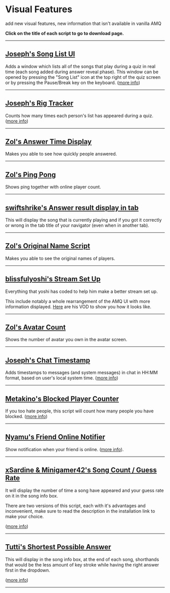 # **Visual Features**

add new visual features, new information that isn't available in vanilla AMQ

**Click on the title of each script to go to download page.**

---

## [Joseph's Song List UI](https://github.com/TheJoseph98/AMQ-Scripts/raw/master/amqSongListUI.user.js)

Adds a window which lists all of the songs that play during a quiz in real time (each song added during answer reveal phase). This window can be opened by pressing the "Song List" icon at the top right of the quiz screen or by pressing the Pause/Break key on the keyboard. ([more info](https://github.com/TheJoseph98/AMQ-Scripts#song-list-ui-amqsonglistuiuserjs))

---

## [Joseph's Rig Tracker](https://github.com/TheJoseph98/AMQ-Scripts/raw/master/amqRigTracker.user.js)

Counts how many times each person's list has appeared during a quiz. ([more info](https://github.com/TheJoseph98/AMQ-Scripts#rig-tracker-amqrigtrackeruserjs))

---

## [Zol's Answer Time Display](https://github.com/amq-script-project/AMQ-Scripts/raw/master/gameplay/amqPlayerAnswerTimeDisplay.user.js)

Makes you able to see how quickly people answered.

---

## [Zol's Ping Pong](https://github.com/amq-script-project/AMQ-Scripts/raw/master/gameplay/amqShowPingPong.user.js)

Shows ping together with online player count.

---

## [swiftshrike's Answer result display in tab](https://github.com/Graywing13/amq-scripts/raw/main/showResultsInTitle.user.js)

This will display the song that is currently playing and if you got it correctly or wrong in the tab title of your navigator (even when in another tab).

---

## [Zol's Original Name Script](https://github.com/amq-script-project/AMQ-Scripts/raw/master/gameplay/amqShowOriginalName.user.js)

Makes you able to see the original names of players.

---

## [blissfulyoshi's Stream Set Up](https://github.com/blissfulyoshi/AMQ-UI-Rearranger)

Everything that yoshi has coded to help him make a better stream set up.

This include notably a whole rearrangement of the AMQ UI with more information displayed. [Here](https://www.twitch.tv/blissfulyoshi/videos) are his VOD to show you how it looks like.

---

## [Zol's Avatar Count](https://github.com/amq-script-project/AMQ-Scripts/raw/master/gameplay/amqAvatarCount.user.js)

Shows the number of avatar you own in the avatar screen.

---

## [Joseph's Chat Timestamp](https://github.com/TheJoseph98/AMQ-Scripts/raw/master/amqChatTimestamps.user.js)

Adds timestamps to messages (and system messages) in chat in HH:MM format, based on user's local system time. ([more info](https://github.com/TheJoseph98/AMQ-Scripts#chat-timestamps-amqchattimestampsuserjs))

---

## [Metakino's Blocked Player Counter](https://github.com/Metakino/AMQ-MetakinoScript/raw/master/AMQ%20Blocked%20Count.user.js)

If you too hate people, this script will count how many people you have blocked.
 ([more info](https://github.com/Metakino/AMQ-MetakinoScript#blocked-players-counter))

---

## [Nyamu's Friend Online Notifier](https://github.com/nyamu-amq/amq_scripts/raw/master/amqFriendOnlineNotifier.user.js)

Show notification when your friend is online. ([more info](https://github.com/nyamu-amq/amq_scripts#amqfriendonlinenotifieruserjs)).

---

## [xSardine & Minigamer42's Song Count / Guess Rate](https://github.com/xSardine/AMQ-Stuff/tree/main/songCountGuessRate)

It will display the number of time a song have appeared and your guess rate on it in the song info box.

There are two versions of this script, each with it's advantages and inconvenient, make sure to read the description in the installation link to make your choice.

 ([more info](https://github.com/xSardine/AMQ-Stuff/tree/main/songCountGuessRate#song-count--guess-rate))

---

## [Tutti's Shortest Possible Answer](https://github.com/tutti-amq/amq-scripts/raw/main/animeShortcuts.user.js)

This will display in the song info box, at the end of each song, shorthands that would be the less amount of key stroke while having the right answer first in the dropdown.

([more info](https://github.com/tutti-amq/amq-scripts#amq-scripts))

---
